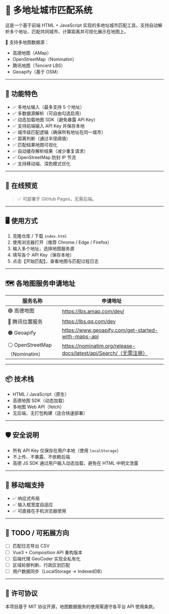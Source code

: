 # 📍 多地址城市匹配系统

这是一个基于前端 HTML + JavaScript 实现的多地址城市匹配工具，支持自动解析多个地址、匹配共同城市、计算距离并可视化展示在地图上。

🚀 支持多地图数据源：

- 高德地图（AMap）
- OpenStreetMap（Nominatim）
- 腾讯地图（Tencent LBS）
- Geoapify（基于 OSM）

---

## 🔧 功能特色

- ✅ 多地址输入（最多支持 5 个地址）
- ✅ 多数据源解析（可自由勾选启用）
- ✅ 动态加载地图 SDK（避免暴露 API Key）
- ✅ 支持前端输入 API Key 并保存本地
- ✅ 城市级匹配逻辑（确保所有地址在同一城市）
- ✅ 距离判断（通过半径阈值）
- ✅ 匹配结果地图可视化
- ✅ 自动缓存解析结果（减少重复请求）
- ✅ OpenStreetMap 防封 IP 节流
- ✅ 支持移动端、深色模式优化

---

## 🧪 在线预览

> ✅ 可部署于 GitHub Pages，无需后端。


---

## 🖥️ 使用方式

1. 克隆仓库 / 下载 `index.html`  
2. 使用浏览器打开（推荐 Chrome / Edge / Firefox）
3. 输入多个地址，选择地图服务源
4. 填写各个 API Key（保存本地）
5. 点击【开始匹配】，查看地图与匹配过程日志

---

## 🗺️ 各地图服务申请地址

| 服务名称                     | 申请地址                                                     |
| ---------------------------- | ------------------------------------------------------------ |
| 🟢 高德地图                   | https://lbs.amap.com/dev/                                    |
| 🔵 腾讯位置服务               | https://lbs.qq.com/dev                                       |
| 🟠 Geoapify                   | https://www.geoapify.com/get-started-with-maps-api           |
| ⚪ OpenStreetMap（Nominatim） | https://nominatim.org/release-docs/latest/api/Search/（无需注册） |

---

## 📦 技术栈

- HTML / JavaScript（原生）
- 高德地图 SDK（动态加载）
- 多地图 Web API（fetch）
- 无后端，无打包构建（适合快速部署）

---

## 🛡️ 安全说明

- 所有 API Key 仅保存在用户本地（使用 `localStorage`）
- 不上传、不暴露、不依赖后端
- 高德 JS SDK 通过用户输入动态加载，避免在 HTML 中明文泄露

---

## 📱 移动端支持

- ✅ 响应式布局
- ✅ 输入框宽度自适应
- ✅ 可直接在手机浏览器使用

---

## 📌 TODO / 可拓展方向

- [ ] 匹配日志导出 CSV
- [ ] Vue3 + Composition API 重构版本
- [ ] 后端代理 GeoCoder 实现全私有化
- [ ] 区域轮廓判断、行政区划匹配
- [ ] 用户数据同步（LocalStorage → IndexedDB）

---

## 📄 许可协议

本项目基于 MIT 协议开源，地图数据服务的使用需遵守各平台 API 使用条款。
